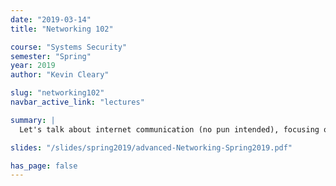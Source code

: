 ```yaml
---
date: "2019-03-14"
title: "Networking 102"

course: "Systems Security"
semester: "Spring"
year: 2019
author: "Kevin Cleary"

slug: "networking102"
navbar_active_link: "lectures"

summary: |
  Let's talk about internet communication (no pun intended), focusing on Layers 3-5.

slides: "/slides/spring2019/advanced-Networking-Spring2019.pdf"

has_page: false
---
```

